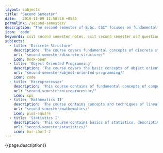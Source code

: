 ```yaml
---
layout: subjects
title: "Second Semester"
date:   2019-11-09 11:58:58 +0545
permalink: /second-semester/
description: "The second semester of B.Sc. CSIT focuses on fundamental concepts of problem solving, object oriented programming approach and advanced concepts of electronic circuits and boards."
icon: 'code'
keywords: csit second semester notes, csit second semester old question, csit second semester syllabus, csit second semester microsyllabus, csit second semester old question solutions
subjects:
  - title: 'Discrete Structure'
    description: 'The course covers fundamental concepts of discrete structure like introduce logic, proofs, sets, relations, functions, counting, and probability, with an emphasis on applications in computer science.'
    url: "second-semester/discrete-structure/"
    icon: book-open
  - title: 'Object Oriented Programming'
    description: 'The course covers the basic concepts of object oriented programming using C++ programming language. The main objective of this course is to understand object oriented programming and advanced C++ concepts such as composition of objects, operator overloads, inheritance and polymorphism, file I/O, exception handling and templates.'
    url: "second-semester/object-oriented-programming/"
    icon: code
  - title: 'Microprocessor'
    description: 'This course contains of fundamental concepts of computer organization, basic I/O interfaces and Interrupts operations. The course objective is to introduce the operation, programming and application of microprocessor.'
    url: "second-semester/microprocessor/"
    icon: cpu
  - title: 'Mathematics II'
    description: 'The course contains concepts and techniques of linear algebra. The course topics include systems of linear equations, determinants, vectors and vector spaces, eigen values and eigenvectors, and singular value decomposition of a matrix.'
    url: "second-semester/mathematics/"
    icon: plus-square
  - title: 'Statistics I'
    description: 'This course contains basics of statistics, descriptive statistics, probability, sampling, random variables and mathematical expectations, probability distribution, correlation and regression.'
    url: "second-semester/statistics/"
    icon: bar-chart-2
---    
```

{{page.description}}